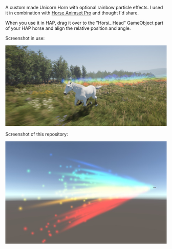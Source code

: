 A custom made Unicorn Horn with optional rainbow particle effects. I used it in combination with [Horse Animset Pro](https://assetstore.unity.com/packages/3d/characters/animals/horse-animset-pro-riding-system-79902) and thought I'd share.

When you use it in HAP, drag it over to the "Horsi_ Head" GameObject part of your HAP horse and align the relative position and angle.

Screenshot in use:

![Screenshot 1](https://github.com/Roland09/Unicorn/blob/master/Screenshots/screenshot-02.jpg)

Screenshot of this repository:

![Screenshot 2](https://github.com/Roland09/Unicorn/blob/master/Screenshots/screenshot-01.jpg)


